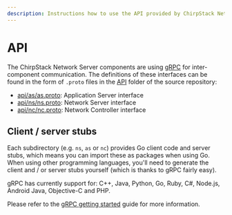 ```yaml
---
description: Instructions how to use the API provided by ChirpStack Network Server and integrate this with your services.
---
```


# API

The ChirpStack Network Server components are using [gRPC](http://www.grpc.io) for
inter-component communication. The definitions of these interfaces can be
found in the form of `.proto` files in the [API](https://github.com/brocaar/chirpstack-api/tree/master/protobuf)
folder of the source repository:

* [api/as/as.proto](https://github.com/brocaar/chirpstack-api/blob/master/protobuf/as/as.proto): Application Server interface
* [api/ns/ns.proto](https://github.com/brocaar/chirpstack-api/blob/master/protobuf/ns/ns.proto): Network Server interface
* [api/nc/nc.proto](https://github.com/brocaar/chirpstack-api/blob/master/protobuf/nc/nc.proto): Network Controller interface

## Client / server stubs

Each subdirectory (e.g. `ns`, `as` or `nc`) provides Go client code and
server stubs, which means you can import these as packages when using Go.
When using other programming languages, you'll need to generate the client
and / or server stubs yourself (which is thanks to gRPC fairly easy).

gRPC has currently support for: C++, Java, Python, Go, Ruby, C#, Node.js,
Android Java, Objective-C and PHP.

Please refer to the [gRPC getting started](http://www.grpc.io/docs/quickstart/)
guide for more information.
